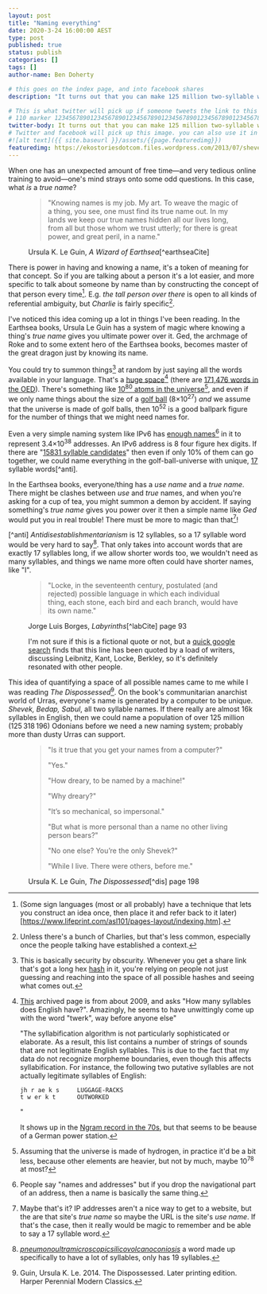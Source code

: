 ```yaml
---
layout: post
title: "Naming everything"
date: 2020-3-24 16:00:00 AEST
type: post
published: true
status: publish
categories: []
tags: []
author-name: Ben Doherty

# this goes on the index page, and into facebook shares
description: "It turns out that you can make 125 million two-syllable words in English. (If you really wanted to, I guess.)"

# This is what twitter will pick up if someone tweets the link to this page
# 110 marker 1234567890123456789012345678901234567890123456789012345678901234567890123456789012345678901234567890123456789
twitter-body: It turns out that you can make 125 million two-syllable words in English. (If you really wanted to, I guess.)"
# Twitter and facebook will pick up this image. you can also use it in a post with: -
#![alt text]({{ site.baseurl }}/assets/{{page.featuredimg}})
featuredimg: https://ekostoriesdotcom.files.wordpress.com/2013/07/shevek-dispossessed.jpg
---
```


<style></style>

When one has an unexpected amount of free time&mdash;and very tedious online training to avoid&mdash;one's mind strays onto some odd questions. In this case, what _is_ a _true name_?

<figure class="quote">

> "Knowing names is my job. My art. To weave the magic of a thing, you see, one must find its true name out. In my lands we keep our true names hidden all our lives long, from all but those whom we trust utterly; for there is great power, and great peril, in a name."

<figcaption>Ursula K. Le Guin, <cite>A Wizard of Earthsea</cite>[^earthseaCite]

</figcaption>
</figure>

There is power in having and knowing a name, it's a token of meaning for that concept. So if you are talking about a person it's a lot easier, and more specific to talk about someone by name than by constructing the concept of that person every time[^sl]. E.g. _the tall person over there_ is open to all kinds of referential ambiguity, but _Charlie_ is fairly specific[^ch].

I've noticed this idea coming up a lot in things I've been reading. In the Earthsea books, Ursula Le Guin has a system of magic where knowing a thing's _true name_ gives you ultimate power over it. Ged, the archmage of Roke and to some extent hero of the Earthsea books, becomes master of the great dragon just by knowing its name.

You could try to summon things[^things] at random by just saying all the words available in your language. That's a [huge space](http://web.archive.org/web/20160805180548/http://semarch.linguistics.fas.nyu.edu/barker/Syllables/index.txt)[^twerk] (there are [171,476 words in the OED](https://www.lexico.com/explore/how-many-words-are-there-in-the-english-language)). There's something like [10<sup>80</sup> atoms in the universe](https://en.wikipedia.org/wiki/Observable_universe#Matter_content_%E2%80%93_number_of_atoms)[^h2], and even if we only name things about the size of a [golf ball](https://www.quora.com/How-many-atoms-are-in-an-average-golf-ball) (8&times;10<sup>27</sup>) _and_ we assume that the universe is made of golf balls, then 10<sup>52</sup> is a good ballpark figure for the number of things that we might need names for.

Even a very simple naming system like IPv6 has [enough names[^nanda] in it to represent 3.4×10<sup>38</sup> addresses](https://en.wikipedia.org/wiki/IPv6#Larger_address_space). An IPv6 address is 8 four figure hex digits. If there are "[15831 syllable candidates](http://web.archive.org/web/20160805180548/http://semarch.linguistics.fas.nyu.edu/barker/Syllables/index.txt)" then even if only 10% of them can go together, we could name everything in the golf-ball-universe with unique, [17](https://www.numberempire.com/combinatorialcalculator.php) syllable words[^anti].

In the Earthsea books, everyone/thing has a _use name_ and a _true name_. There might be clashes between _use_ and _true_ names, and when you're asking for a cup of tea, you might summon a demon by accident. If saying something's _true name_ gives you power over it then a simple name like _Ged_ would put you in real trouble! There must be more to magic than that[^maybe]!

[^anti] _Antidisestablishmentarianism_ is 12 syllables, so a 17 syllable word would be very hard to say[^syl]. That only takes into account words that are exactly 17 syllables long, if we allow shorter words too, we wouldn't need as many syllables, and things we name more often could have shorter names, like "I".

<figure class="quote">

> "Locke, in the seventeenth century, postulated (and rejected) possible language in which each individual thing, each stone, each bird and each branch, would have its own name."

<figcaption>Jorge Luis Borges, <cite>Labyrinths</cite>[^labCite] page 93

I'm not sure if this is a fictional quote or not, but a [quick google search](<https://www.google.com/search?q=Locke%2C+in+the+seventeenth+century%2C+postulated+(and+rejected)+possible+language+in+which+each+individual+thing%2C+each+stone%2C+each+bird+and+each+branch%2C+would+have+its+own+name&rlz=1C1CHBF_en-GBAU804AU804&oq=Locke%2C+in+the+seventeenth+century%2C+postulated+(and+rejected)+possible+language+in+which+each+individual+thing%2C+each+stone%2C+each+bird+and+each+branch%2C+would+have+its+own+name&aqs=chrome..69i57.516j0j7&sourceid=chrome&ie=UTF-8>) finds that this line has been quoted by a load of writers, discussing Leibnitz, Kant, Locke, Berkley, so it's definitely resonated with other people.

</figcaption>
</figure>

This idea of quantifying a space of all possible names came to me while I was reading _The Dispossessed_[^dis]. On the book's communitarian anarchist world of Urras, everyone's name is generated by a computer to be unique. _Shevek, Bedap, Sabul_, all two syllable names. If there really are almost 16k syllables in English, then we could name a population of over 125 million (125&#8239;318&#8239;196) Odonians before we need a new naming system; probably more than dusty Urras can support.

<figure class="quote">

> "Is it true that you get your names from a computer?"
>
> "Yes."
>
> "How dreary, to be named by a machine!"
>
> "Why dreary?"
>
> "It’s so mechanical, so impersonal."
>
> "But what is more personal than a name no other living person bears?"
>
> "No one else? You’re the only Shevek?"
>
> "While I live. There were others, before me."

<figcaption>Ursula K. Le Guin, <cite>The Dispossessed</cite>[^dis] page 198

</figcaption>
</figure>

[^syl]: _[pneumonoultramicroscopicsilicovolcanoconiosis](https://en.wikipedia.org/wiki/Longest_word_in_English)_ a word made up specifically to have a lot of syllables, only has 19 syllables.
[^dis]: Guin, Ursula K. Le. 2014. The Dispossessed. Later printing edition. Harper Perennial Modern Classics.
[^labcite]: Borges, Jorge Luis. 2000. Labyrinths: Selected Stories & Other Writings. 1 edition. London: Penguin.
[^sl]: (Some sign languages (most or all probably) have a technique that lets you construct an idea once, then place it and refer back to it later)[https://www.lifeprint.com/asl101/pages-layout/indexing.htm].
[^earthseacite]: Guin, Ursula K. Le. 2018. The Books of Earthsea: The Complete Illustrated Edition. Orion Publishing Group.
[^ch]: Unless there's a bunch of Charlies, but that's less common, especially once the people talking have established a context.
[^h2]: Assuming that the universe is made of hydrogen, in practice it'd be a bit less, because other elements are heavier, but not by much, maybe 10<sup>78</sup> at most?
[^twerk]:
    [This](http://web.archive.org/web/20160805180548/http://semarch.linguistics.fas.nyu.edu/barker/Syllables/index.txt) archived page is from about 2009, and asks "How many syllables does English have?". Amazingly, he seems to have unwittingly come up with the word "twerk", way before anyone else"

    "The syllabification algorithm is not particularly sophisticated or elaborate. As a result, this list contains a number of strings of sounds that are not legitimate English syllables. This is due to the fact that my data do not recognize morpheme boundaries, even though this affects syllabification. For instance, the following two putative syllables are not actually legitimate syllables of English:

    ```
    jh r ae k s     LUGGAGE-RACKS
    t w er k t      OUTWORKED
    ```

    "

    It shows up in the [Ngram record in the 70s](https://books.google.com/ngrams/graph?year_start=1800&year_end=2008&corpus=15&smoothing=7&case_insensitive=on&content=twerk&direct_url=t1%3B%2Ctwerk%3B%2Cc0#t1%3B%2Ctwerk%3B%2Cc0), but that seems to be beause of a German power station.

[^nanda]: People say "names and addresses" but if you drop the navigational part of an address, then a name is basically the same thing.
[^maybe]: Maybe that's it? IP addresses aren't a nice way to get to a website, but the are that site's _true name_ so maybe the URL is the site's _use name_. If that's the case, then it really would be magic to remember and be able to say a 17 syllable word.
[^things]: This is basically security by obscurity. Whenever you get a share link that's got a long hex [hash](https://blog.codinghorror.com/url-shortening-hashes-in-practice/) in it, you're relying on people not just guessing and reaching into the space of all possible hashes and seeing what comes out.
